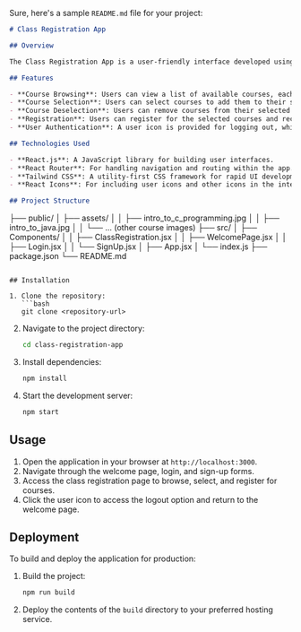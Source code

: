 Sure, here's a sample `README.md` file for your project:

```markdown
# Class Registration App

## Overview

The Class Registration App is a user-friendly interface developed using React.js and Tailwind CSS. It allows users to browse a list of courses, select or deselect courses, and register for their selected courses. Additionally, it includes a user icon for accessing a logout option, which redirects the user to the welcome page.

## Features

- **Course Browsing**: Users can view a list of available courses, each with a name, fee, credit hours, and an image.
- **Course Selection**: Users can select courses to add them to their selected list.
- **Course Deselection**: Users can remove courses from their selected list.
- **Registration**: Users can register for the selected courses and receive a success message.
- **User Authentication**: A user icon is provided for logging out, which redirects to the welcome page.

## Technologies Used

- **React.js**: A JavaScript library for building user interfaces.
- **React Router**: For handling navigation and routing within the app.
- **Tailwind CSS**: A utility-first CSS framework for rapid UI development.
- **React Icons**: For including user icons and other icons in the interface.

## Project Structure

```
├── public/
│   ├── assets/
│   │   ├── intro_to_c_programming.jpg
│   │   ├── intro_to_java.jpg
│   │   └── ... (other course images)
├── src/
│   ├── Components/
│   │   ├── ClassRegistration.jsx
│   │   ├── WelcomePage.jsx
│   │   ├── Login.jsx
│   │   └── SignUp.jsx
│   ├── App.jsx
│   └── index.js
├── package.json
└── README.md
```

## Installation

1. Clone the repository:
   ```bash
   git clone <repository-url>
   ```
2. Navigate to the project directory:
   ```bash
   cd class-registration-app
   ```
3. Install dependencies:
   ```bash
   npm install
   ```
4. Start the development server:
   ```bash
   npm start
   ```

## Usage

1. Open the application in your browser at `http://localhost:3000`.
2. Navigate through the welcome page, login, and sign-up forms.
3. Access the class registration page to browse, select, and register for courses.
4. Click the user icon to access the logout option and return to the welcome page.

## Deployment

To build and deploy the application for production:

1. Build the project:
   ```bash
   npm run build
   ```
2. Deploy the contents of the `build` directory to your preferred hosting service.
